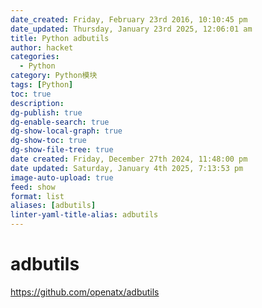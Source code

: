 ```yaml
---
date_created: Friday, February 23rd 2016, 10:10:45 pm
date_updated: Thursday, January 23rd 2025, 12:06:01 am
title: Python adbutils
author: hacket
categories:
  - Python
category: Python模块
tags: [Python]
toc: true
description: 
dg-publish: true
dg-enable-search: true
dg-show-local-graph: true
dg-show-toc: true
dg-show-file-tree: true
date created: Friday, December 27th 2024, 11:48:00 pm
date updated: Saturday, January 4th 2025, 7:13:53 pm
image-auto-upload: true
feed: show
format: list
aliases: [adbutils]
linter-yaml-title-alias: adbutils
---
```


# adbutils

<https://github.com/openatx/adbutils>
